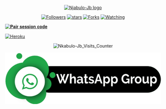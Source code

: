 <p align="center">
  <a href="https://github.com/NjabuloJ">
    <img alt="Njabulo-Jb logo" height="200" src="https://files.catbox.moe/1qetbh.jpg">
  </a>
</p>
<p align="center">
 <a href="https://github.com/NjabuloJ?tab=followers"><img title="Followers" src="https://img.shields.io/github/followers/NiabuloJ?label=Followers&style=social"></a>
<a href="https://github.com/NjabuloJ/Njabulo-Jb/stargazers/"><img title="stars" src="https://img.shields.io/github/stars/NkabuloJ/Njabulo-Jb?&style=social"></a>
<a href="https://github.com/NjabuloJ/Njabulo-Jb/network/members"><img title="Forks" src="https://img.shields.io/github/forks/NjabuloJ/Njabulo-Jb?style=social"></a>
<a href="https://github.com/NjabuloJ/Njabulo-Jb/watchers"><img title="Watching" src="https://img.shields.io/github/watchers/NjabuloJ/Njabulo-Jb?label=Watching&style=social"></a>



 
  <a href="https://pair-session.onrender.com"><img src="https://img.shields.io/badge/Pair%20session%20code-white" alt="𝐏𝐚𝐢𝐫 𝐬𝐞𝐬𝐬𝐢𝐨𝐧 𝐜𝐨𝐝𝐞" width="300"></a>



 <a href="https://dashboard.heroku.com/new?template=https://github.com/NjabuloJ/Njabulo-JB1"><img title="DEPLOY-ON HEROKU" src="https://img.shields.io/badge/DEPLOY%20ON%20HEROKU-white" alt="Heroku" width="300"></a>

  
  </p>




<p align="center"><img src="https://moe-counter.glitch.me/get/@Njabulo-Jb?theme=gelbooru" alt="Nkabulo-Jb_Visits_Counter" /></p>


[![JOIN WHATSAPP GROUP](https://raw.githubusercontent.com/Neeraj-x0/Neeraj-x0/main/photos/suddidina-join-whatsapp.png)](https://whatsapp.com/channel/0029VarYP5iAInPtfQ8fRb2T)

 
